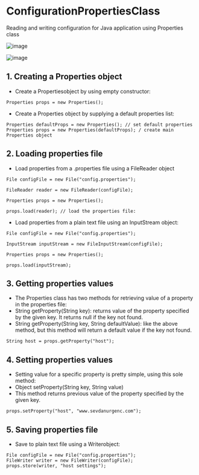 # ConfigurationPropertiesClass
Reading and writing configuration for Java application using Properties class


![image](https://user-images.githubusercontent.com/5441882/102424211-bcc12000-401b-11eb-9401-b2aabfcfa8c7.png)


![image](https://user-images.githubusercontent.com/5441882/102424258-d2364a00-401b-11eb-88d1-cb66def3bee6.png) 


## 1. Creating a Properties object
- Create a Propertiesobject by using empty constructor:
```
Properties props = new Properties(); 
```

- Create a Properties object by supplying a default properties list:
```
Properties defaultProps = new Properties(); // set default properties
Properties props = new Properties(defaultProps); / create main Properties object
```

## 2. Loading properties file
- Load properties from a .properties file using a FileReader object
```
File configFile = new File("config.properties");
 
FileReader reader = new FileReader(configFile);
 
Properties props = new Properties();
 
props.load(reader); // load the properties file:
```
- Load properties from a plain text file using an InputStream object:
```
File configFile = new File("config.properties");

InputStream inputStream = new FileInputStream(configFile);

Properties props = new Properties();
 
props.load(inputStream);
```

##  3. Getting properties values
- The Properties class has two methods for retrieving value of a property in the properties file:
- String getProperty(String key): returns value of the property specified by the given key. It returns null if the key not found.
- String getProperty(String key, String defaultValue): like the above method, but this method will return a default value if the key not found.

```
String host = props.getProperty("host");
```

## 4. Setting properties values
- Setting value for a specific property is pretty simple, using this sole method:
- Object setProperty(String key, String value) 
- This method returns previous value of the property specified by the given key.

```
props.setProperty("host", "www.sevdanurgenc.com"); 
```

## 5. Saving properties file
- Save to plain text file using a Writerobject: 

``` 
File configFile = new File("config.properties");
FileWriter writer = new FileWriter(configFile);
props.store(writer, "host settings");
```  
